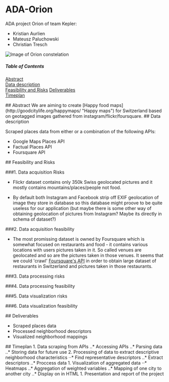# ADA-Orion
ADA project Orion of team Kepler:
* Kristian Aurlien
* Mateusz Paluchowski
* Christian Tresch

![Image of Orion constelation](http://www.richardgottardo.com/wp-content/uploads/2012/05/orion.jpg)

##### Table of Contents  
[Abstract](#Abstract)  
[Data description](#Data_description)  
[Feasibility and Risks](#Feasibility) 
[Deliverables](#Deliverables)  
[Timeplan](#Timeplan)  

<a name="Abstract"/>
## Abstract
We are aiming to create [Happy food maps](http://goodcitylife.org/happymaps/ "Happy maps") for Switzerland based on geotagged images gathered from instagram/flickr/foursquare.  

<a name="Data_description"/>
## Data description

Scraped places data from either or a combination of the following APIs:

* Google Maps Places API
* Factual Places API
* Foursquare API


<a name="Feasibility"/>
## Feasibility and Risks

###1. Data acquisition Risks

+ Flickr dataset contains only 350k Swiss geolocated pictures and it mostly contains mountains/places/people not food.
	
+ By default both Instagram and Facebook strip off EXIF geolocation of image they store in database so this database might proove to be quite useless for our application (but maybe there is some other way of obtaining geolocation of pictures from Instagram? Maybe its directly in schema of dataset?) 
 
###2. Data acquisition feasibility
 
+ The most promissing dataset is owned by Foursquare which is somewhat focused on restaurants and food - it contains various locations with users pictures taken in it. So called venues are geolocated and so are the pictures taken in those venues. It seems that we could 'crawl' [Foursquare's API](https://developer.foursquare.com/docs/venues/search "Foursquare's API") in order to obtain large dataset of restaurants in Switzerland and pictures taken in those restaurants.


###3. Data processing risks

###4. Data processing feasibility

###5. Data visualization risks

###6. Data visualization feasibility

<a name="Deliverables"/>
## Deliverables

* Scraped places data
* Processed neighborhood descriptors
* Visualized neighborhood mappings

<a name="Timeplan"/>
## Timeplan
1. Data scraping from APIs
..* Accessing APIs
..* Parsing data
..* Storing data for future use
2. Processing of data to extract descriptive neighborhood characteristics
⋅⋅* Find representative descriptors
..* Extract descriptors
..* Proccess data
1. Visualization of aggregated data
⋅⋅* Heatmaps
..* Aggregation of weighted variables
..* Mapping of one city to another city
..* Display on in HTML
1. Presentation and report of the project

